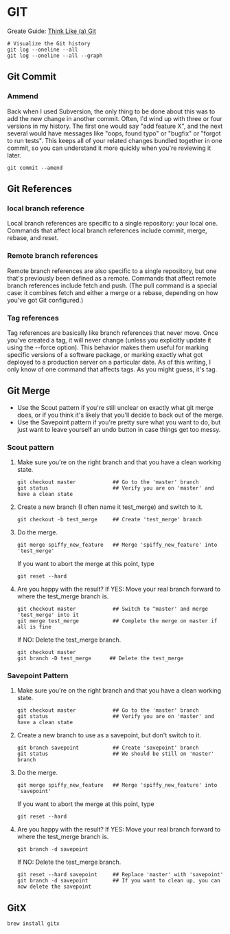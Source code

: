 # GIT


Greate Guide: [Think Like (a) Git](https://think-like-a-git.net/)


```
# Visualize the Git history
git log --oneline --all
git log --oneline --all --graph
```

## Git Commit
### Ammend
Back when I used Subversion, the only thing to be done about this was to add the new change in another commit. Often, I'd wind up with three or four versions in my history. The first one would say "add feature X", and the next several would have messages like "oops, found typo" or "bugfix" or "forgot to run tests".
This keeps all of your related changes bundled together in one commit, so you can understand it more quickly when you're reviewing it later.
```
git commit --amend
```

## Git References
### local branch reference
Local branch references are specific to a single repository: your local one. Commands that affect local branch references include commit, merge, rebase, and reset.

### Remote branch references
Remote branch references are also specific to a single repository, but one that's previously been defined as a remote. Commands that affect remote branch references include fetch and push.
(The pull command is a special case: it combines fetch and either a merge or a rebase, depending on how you've got Git configured.)

### Tag references
Tag references are basically like branch references that never move. Once you've created a tag, it will never change (unless you explicitly update it using the --force option). This behavior makes them useful for marking specific versions of a software package, or marking exactly what got deployed to a production server on a particular date. As of this writing, I only know of one command that affects tags. As you might guess, it's tag.

## Git Merge
- Use the Scout pattern if you're still unclear on exactly what git merge does, or if you think it's likely that you'll decide to back out of the merge.
- Use the Savepoint pattern if you're pretty sure what you want to do, but just want to leave yourself an undo button in case things get too messy.
### Scout pattern

1. Make sure you're on the right branch and that you have a clean working state.
   ```
   git checkout master            ## Go to the 'master' branch
   git status                     ## Verify you are on 'master' and have a clean state
   ```
2. Create a new branch (I often name it test_merge) and switch to it.
   ```
   git checkout -b test_merge     ## Create 'test_merge' branch
   ```
3. Do the merge.
   ```
   git merge spiffy_new_feature   ## Merge 'spiffy_new_feature' into 'test_merge'
   ```
   If you want to abort the merge at this point, type
   ```
   git reset --hard 
   ```
4. Are you happy with the result?
   If YES: Move your real branch forward to where the test_merge branch is.
   ```
   git checkout master            ## Switch to ^master' and merge 'test_merge' into it
   git merge test_merge           ## Complete the merge on master if all is fine
   ```

   If NO: Delete the test_merge branch.
   ```
   git checkout master
   git branch -D test_merge      ## Delete the test_merge
   ```

### Savepoint Pattern
1. Make sure you're on the right branch and that you have a clean working state.
   ```
   git checkout master            ## Go to the 'master' branch
   git status                     ## Verify you are on 'master' and have a clean state
   ```
2. Create a new branch to use as a savepoint, but don't switch to it.
   ```
   git branch savepoint           ## Create 'savepoint' branch
   git status                     ## We should be still on 'master' branch
   ```
3. Do the merge.
   ```
   git merge spiffy_new_feature   ## Merge 'spiffy_new_feature' into 'savepoint'
   ```
   If you want to abort the merge at this point, type
   ```
   git reset --hard
   ```
4. Are you happy with the result?
   If YES: Move your real branch forward to where the test_merge branch is.
   ```
   git branch -d savepoint        
   ```

   If NO: Delete the test_merge branch.
   ```
   git reset --hard savepoint     ## Replace 'master' with 'savepoint'
   git branch -d savepoint        ## If you want to clean up, you can now delete the savepoint
   ```





## GitX
```
brew install gitx
```
